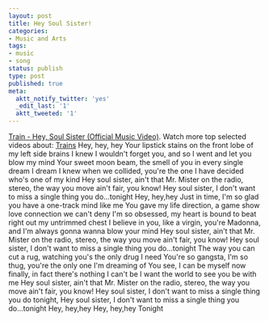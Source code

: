 ```yaml
---
layout: post
title: Hey Soul Sister!
categories:
- Music and Arts
tags:
- music
- song
status: publish
type: post
published: true
meta:
  aktt_notify_twitter: 'yes'
  _edit_last: '1'
  aktt_tweeted: '1'
---
```



[Train - Hey, Soul Sister (Official Music Video)](http://www.metacafe.com/watch/sy-44065489001/train_hey_soul_sister_official_music_video/). Watch more top selected videos about: [Trains](http://www.metacafe.com/topics/Trains/ "Trains")
Hey, hey, hey Your lipstick stains on the front lobe of my left side brains I knew I wouldn't forget you, and so I went and let you blow my mind Your sweet moon beam, the smell of you in every single dream I dream I knew when we collided, you're the one I have decided who's one of my kind Hey soul sister, ain't that Mr. Mister on the radio, stereo, the way you move ain't fair, you know! Hey soul sister, I don't want to miss a single thing you do...tonight Hey, hey,hey Just in time, I'm so glad you have a one-track mind like me You gave my life direction, a game show love connection we can't deny I'm so obsessed, my heart is bound to beat right out my untrimmed chest I believe in you, like a virgin, you're Madonna, and I'm always gonna wanna blow your mind Hey soul sister, ain't that Mr. Mister on the radio, stereo, the way you move ain't fair, you know! Hey soul sister, I don't want to miss a single thing you do...tonight The way you can cut a rug, watching you's the only drug I need You're so gangsta, I'm so thug, you're the only one I'm dreaming of You see, I can be myself now finally, in fact there's nothing I can't be I want the world to see you be with me Hey soul sister, ain't that Mr. Mister on the radio, stereo, the way you move ain't fair, you know! Hey soul sister, I don't want to miss a single thing you do tonight, Hey soul sister, I don't want to miss a single thing you do...tonight Hey, hey,hey Hey, hey,hey Tonight
